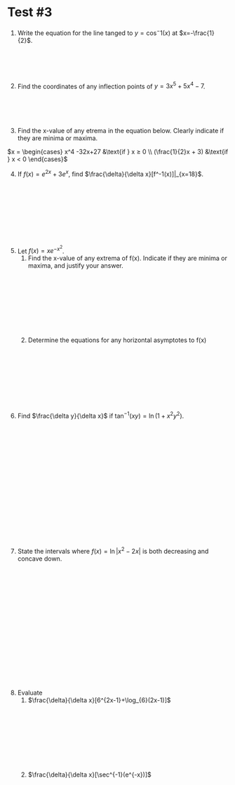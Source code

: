 # Test #3
1. Write the equation for the line tanged to $y=\cos^-1(x)$ at $x=-\frac{1}{2}$.
    <br><br><br><br><br><br>
2. Find the coordinates of any inflection points of $y=3x^5+5x^4-7$.
    <br><br><br><br><br><br>
3. Find the x-value of any etrema in the equation below. Clearly indicate if they are minima or maxima.

$x = \begin{cases}
    x^4 -32x+27 &\text{if } x ≥ 0 \\
    (\frac{1}{2}x + 3) &\text{if } x < 0
\end{cases}$



<!-- <br><br><br><br><br><br><br><br><br><br> -->

4. If $f(x) = e^{2x}+3e^x$, find $\frac{\delta}{\delta x}[f^-1(x)]|_{x=18}$.
    <br><br><br><br><br><br><br><br><br><br>
5.  Let $f(x) = xe^{-x^2}$.
    1. Find the x-value of any extrema of f(x). Indicate if they are minima or maxima, and justify your answer.
    <br><br><br><br><br><br><br><br><br><br>
    2. Determine the equations for any horizontal asymptotes to f(x)
    <br><br><br><br><br><br><br><br><br><br>
6. Find $\frac{\delta y}{\delta x}$ if $\tan^{-1}(xy)=\ln(1+x^2y^2)$.
    <br><br><br><br><br><br><br><br><br><br><br><br><br><br>
    <br><br><br><br>
7. State the intervals where $f(x) = \ln|x^2 -2x|$ is both decreasing and concave down.
    <br><br><br><br><br><br><br><br><br><br><br><br><br><br>
    <br><br><br><br>
8. Evaluate
    1. $\frac{\delta}{\delta x}[6^{2x-1}+\log_{6}(2x-1)]$
    <br><br><br><br><br><br><br><br><br><br>
    2. $\frac{\delta}{\delta x}[\sec^{-1}(e^{-x})]$